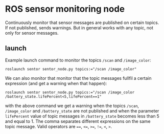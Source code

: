 # ROS sensor monitoring node

Continuously monitor that sensor messages are published on certain topics. If not published, sends warnings. But in general works with any topic, not only for sensor messages.

## launch

Example launch command to monitor the topics `/scan` and `/image_color`:

`roslaunch sentor sentor_node.py topics:="/scan /image_color"`

We can also monitor that monitor that the topic messages fullfil a certain expression (and get a warning when that happen):

`roslaunch sentor sentor_node.py topics:="/scan /image_color /battery_state.lifePercent<5,lifePercent==1"`

with the above command we get a warning when the topics `/scan`, `/image_color` and `/battery_state` are not published and when the parameter `lifePercent` value of topic messages in `/battery_state` becomes less than 5 and equal to 1. The comma separates different expressions on the same topic message. Valid operators are `==`, `<=`, `>=`, `!=`, `<`, `>`.
